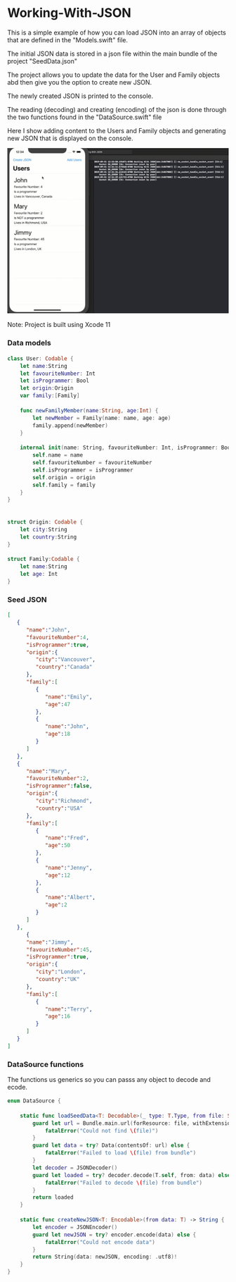 # Working-With-JSON

This is a simple example of how you can load JSON into an array of objects that are defined in the "Models.swift" file.  

The initial JSON data is stored in a json file within the main bundle of the project "SeedData.json"

The project allows you to update the data for the User and Family objects abd then give you the option to create new JSON.

The newly created JSON is printed to the console.

The reading (decoding) and creating (encoding) of the json is done through the two functions found in the "DataSource.swift" file



Here I show adding content to the Users and Family objects and generating new JSON that is displayed on the console.

![SampleProject](SampleProject.gif)

Note:  Project is built using Xcode 11

### Data models

```swift
class User: Codable {
    let name:String
    let favouriteNumber: Int
    let isProgrammer: Bool
    let origin:Origin
    var family:[Family]
    
    func newFamilyMember(name:String, age:Int) {
        let newMember = Family(name: name, age: age)
        family.append(newMember)
    }
    
    internal init(name: String, favouriteNumber: Int, isProgrammer: Bool, origin: Origin, family: [Family]) {
        self.name = name
        self.favouriteNumber = favouriteNumber
        self.isProgrammer = isProgrammer
        self.origin = origin
        self.family = family
    }
}


struct Origin: Codable {
    let city:String
    let country:String
}

struct Family:Codable {
    let name:String
    let age: Int
}

```



### Seed JSON

```json
[  
   {  
      "name":"John",
      "favouriteNumber":4,
      "isProgrammer":true,
      "origin":{  
         "city":"Vancouver",
         "country":"Canada"
      },
      "family":[  
         {  
            "name":"Emily",
            "age":47
         },
         {  
            "name":"John",
            "age":18
         }
      ]
   },
   {  
      "name":"Mary",
      "favouriteNumber":2,
      "isProgrammer":false,
      "origin":{  
         "city":"Richmond",
         "country":"USA"
      },
      "family":[  
         {  
            "name":"Fred",
            "age":50
         },
         {  
            "name":"Jenny",
            "age":12
         },
         {  
            "name":"Albert",
            "age":2
         }
      ]
   },
      {  
      "name":"Jimmy",
      "favouriteNumber":45,
      "isProgrammer":true,
      "origin":{  
         "city":"London",
         "country":"UK"
      },
      "family":[  
         {  
            "name":"Terry",
            "age":16
         }
      ]
   }
]

```

### DataSource functions

The functions us generics so you can passs any object to decode and ecode.

```swift
enum DataSource {
    
    static func loadSeedData<T: Decodable>(_ type: T.Type, from file: String) -> T {
        guard let url = Bundle.main.url(forResource: file, withExtension: nil) else {
            fatalError("Could not find \(file)")
        }
        guard let data = try? Data(contentsOf: url) else {
            fatalError("Failed to load \(file) from bundle")
        }
        let decoder = JSONDecoder()
        guard let loaded = try? decoder.decode(T.self, from: data) else {
            fatalError("Failed to decode \(file) from bundle")
        }
        return loaded
    }
    
    static func createNewJSON<T: Encodable>(from data: T) -> String {
        let encoder = JSONEncoder()
        guard let newJSON = try? encoder.encode(data) else {
            fatalError("Could not encode data")
        }
        return String(data: newJSON, encoding: .utf8)!
    }
}
```



